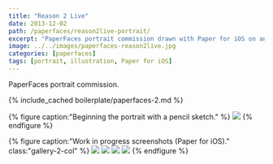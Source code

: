 ```yaml
---
title: "Reason 2 Live"
date: 2013-12-02
path: /paperfaces/reason2live-portrait/
excerpt: "PaperFaces portrait commission drawn with Paper for iOS on an iPad."
image: ../../images/paperfaces-reason2live.jpg
categories: [paperfaces]
tags: [portrait, illustration, Paper for iOS]
---
```


PaperFaces portrait commission.

{% include_cached boilerplate/paperfaces-2.md %}

{% figure caption:"Beginning the portrait with a pencil sketch." %}
[![](../../images/paperfaces-reason2live-process-1-750.jpg)](../../images/paperfaces-reason2live-process-1-lg.jpg)
{% endfigure %}

{% figure caption:"Work in progress screenshots (Paper for iOS)." class:"gallery-2-col" %}
[![](../../images/paperfaces-reason2live-process-2-600.jpg)](../../images/paperfaces-reason2live-process-2-lg.jpg)
[![](../../images/paperfaces-reason2live-process-3-600.jpg)](../../images/paperfaces-reason2live-process-3-lg.jpg)
[![](../../images/paperfaces-reason2live-process-4-600.jpg)](../../images/paperfaces-reason2live-process-4-lg.jpg)
[![](../../images/paperfaces-reason2live-process-5-600.jpg)](../../images/paperfaces-reason2live-process-5-lg.jpg)
{% endfigure %}

